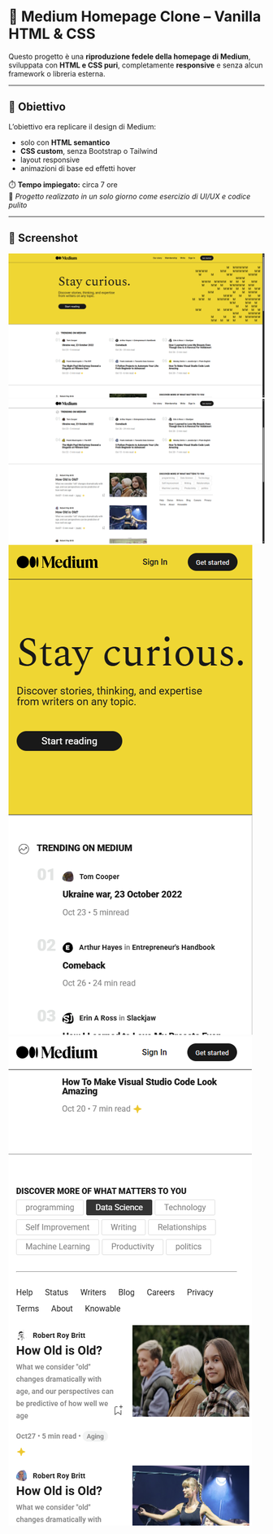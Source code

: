 # 📰 Medium Homepage Clone – Vanilla HTML & CSS

Questo progetto è una **riproduzione fedele della homepage di Medium**, sviluppata con **HTML e CSS puri**, completamente **responsive** e senza alcun framework o libreria esterna.

---

## 🎯 Obiettivo

L’obiettivo era replicare il design di Medium:
- solo con **HTML semantico**
- **CSS custom**, senza Bootstrap o Tailwind
- layout responsive
- animazioni di base ed effetti hover

⏱️ **Tempo impiegato:** circa 7 ore  
🧪 _Progetto realizzato in un solo giorno come esercizio di UI/UX e codice pulito_

---

## 📸 Screenshot

![Desktop Preview](./assets/imgs/deskhome1.png)
![Desktop Preview](./assets/imgs/deskhome2.png)
![Mobile Preview](./assets/imgs/mobilehome1.png)
![Mobile Preview](./assets/imgs/mobilehome2.png)
